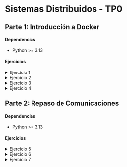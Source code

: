 # Sistemas Distribuidos - TP0

## Parte 1: Introducción a Docker

#### Dependencias

- Python >= 3.13

#### Ejercicios

<details>

<summary>Ejercicio 1</summary>

### Ejercicio N°1:

En este ejercicio creo un generador de configuraciones (YAML) para docker compose, donde se define:

- Un servicio de servidor
- N servicios de clientes (configurables)
- Una red compartida por todos los servicios

#### Dependencias

- PyYAML

#### Instalación

Instalar PyYAML

```bash
pip install pyyaml
```

Dar permisos para hacer el archivo ejectuable

```bash
chmod +x generar-compose.sh
```

#### Archivos agregados

- **generar-compose.py**: Script Python donde implementé la lógica para generar el archivo YAML
- **generar-compose.sh**: Script Bash solicitado por la consigna (ejecuta el subscript de Python)

#### Uso

```bash
./generar-compose.sh <archivo-salida> <n-clientes>
```

#### Ejemplos

Generar un archivo `docker-compose-dev.yaml` con `5` clientes:

```bash
./generar-compose.sh docker-compose-dev.yaml 5
```

</details>

<details>

<summary>Ejercicio 2</summary>

### Ejercicio N°2

En este ejercicio mapeo los volúmenes del cliente y del servidor para poder modificar sus archivos de configuración sin necesidad de reconstruir las imágenes de Docker.

#### Mapeos de volúmenes:

- **Cliente:**
  ```yaml
  ./client/config.yaml:/config.yaml
  ```
- **Servidor:**
  ```yaml
  ./server/config.ini:/config.ini
  ```

Estos mapeos los implemente en el script `generar-compose.py`, asegurando que todos los YAML generados en el futuro los incluyan automáticamente.

#### Cambios adicionales:

- Eliminé variables de entorno del archivo `generar-compose.yml`, ya que ahora la configuración se realiza a través de los archivos `config.*`.
- Agregué un archivo `.dockerignore` tanto para el cliente como para el servidor. En estos agregué el archivo de configuración para que no se copie en el Dockerfile.

</details>

<details>

<summary>Ejercicio 3</summary>

### Ejercicio N°3

Cree el archivo `validar-echo-server.sh` que permite verificar el correcto funcionamiento del servidor.
Esto se hace mediante el comando `nc (netcat)`.

#### Respuestas según validación:

- **Exitosa:**
  ```
  action: test_echo_server | result: success
  ```
- **Error:**
  ```
  action: test_echo_server | result: fail
  ```

#### Cambios adicionales:

- Hice cambios en la validación de cantidad de clientes posibles en la generación del docker compose, ya que no se permitian 0 clientes previamente.

#### Uso

```bash
./validar-echo-server.sh
```

</details>

<details>

<summary>Ejercicio 4</summary>

### Ejercicio N°4

Agregué el manejo de la señal `SIGTERM` en el cliente como también en el servidor, haciendo que la aplicación termine de forma graceful.

#### Implementaciones

##### Servidor

Agregué el handler de la señal a la clase del servidor, donde al recibirla, este ejecuta el método `__handle_sigterm_signal` y libera los sockets.

```python
signal.signal(signal.SIGTERM, self.__handle_sigterm_signal)
```

##### Cliente

Agregué el handler de la señal al main file, donde se crea un channel que recibe señales.

```go
signalChannel := make(chan os.Signal, 1)
```

Este channel se utiliza para enviar señales `SIGTERM`

```go
signal.Notify(signalChannel, syscall.SIGTERM)
```

Se crea una goroutine para recibir las señales y cerrar las conexiones del cliente

```go
go func() {
  <-signalChannel
  log.Infof("action: sigterm_received | result: success | client_id: %v", clientConfig.ID)
  client.CloseConnection()
  os.Exit(0)
}()
```

</details>

## Parte 2: Repaso de Comunicaciones

#### Dependencias

- Python >= 3.13

#### Ejercicios

<details>

<summary>Ejercicio 5</summary>

### Ejercicio N°5:

En este ejercicio implemente la comunicacion cliente-servidor, en la cual el cliente le envia al servidor los datos necesarios para realizar una apuesta, y el servidor lo procesa.

En primer lugar, defini la comunicación con el protocolo.

- Los datos para realizar una apuesta son: `NOMBRE`, `APELLIDO`, `DOCUMENTO`, `NACIMIENTO` y `NUMERO`.
- Estos datos se obtienen por medio de variables de entorno.

Para esto, se agregaron los valores DEFAULT de la consigna en el script que genera el docker compose:

```python
"environment": [f"CLI_ID={client_n}", "NOMBRE=Santiago Lionel","APELLIDO=Lorca","DOCUMENTO=30904465","NACIMIENTO=1999-03-17","NUMERO=7574"],
```

Los datos se envian del cliente hacia el servidor en el siguiente formato:

```bash
AGENCY=%s,FIRST_NAME=%s,LAST_NAME=%s,DOCUMENT=%s,BIRTHDATE=%s,NUMBER=%s\n
```

Una vez recibido del lado del servidor, la apuesta se guarda, y se responde con un mensaje:

```bash
RESULT=%s,MESSAGE=%s\n
```

Estos mensajes se reciben y se envian mediante sockets, teniendo en cuenta los short writes y short reads.

Para implementar esta logica, el `servidor` tiene una clase `Protocol` que maneja y encampsula esto:

```python
class Protocol
  def send_message(sock, data: bytes)
  def receive_message(sock)
```

```python
class ProtocolMessage
  def bytes_to_str(data: bytes)
  def str_to_bytes(data: str)
  def serialize_response(success: bool, message: str)
  def deserialize_bet(data: bytes)
```

Del lado del `cliente`, lo mismo, manejado con structs y funciones:

```go
type Protocol struct { // size=16 (0x10)
    conn net.Conn
}
func (p *Protocol) ReceiveMessage() (string, error)
func (p *Protocol) SendMessage(data []byte) error
```

```go
type BetMessage struct { // size=96 (0x60)
    Agency    string
    FirstName string
    LastName  string
    Document  string
    Birthdate string
    Number    string
}
func (m *BetMessage) Serialize() []byte
```

#### Ejemplo de uso:

Generar docker compose con un servidor y un cliente (con variables de entorno)

```bash
./generar-compose.sh docker-compose-dev.yaml 1
```

Levantar los servicios con Makefile

```bash
make docker-compose-up
```

En los logs se podran observar acciones del estilo:

- `action: apuesta_enviada`

  Generado cuando el cliente recibe la confirmación del servidor al enviar una apuesta

- `action: apuesta_almacenada`

  Generado cuando el servidor almacena la apuesta

</details>

<details>

<summary>Ejercicio 6</summary>

### Ejercicio N°6:

En este ejercicio implemente la comunicacion cliente-servidor, en la cual el cliente le envia al servidor los datos necesarios para realizar una apuesta o varias apuestas utilizando batches de estas.

En primer lugar, defini la comunicación con el protocolo (reutilizando lo generado para el ej5).

- Los datos para realizar una apuesta son: `NOMBRE`, `APELLIDO`, `DOCUMENTO`, `NACIMIENTO` y `NUMERO`.
- Estos datos se obtienen por medio de los registros de los archivos CSV.

#### Archivo de apuestas:

Para esto, se deben leer los datos del CSV asignado para el cliente, donde cada registro tiene una estructura:

```python
"Santiago Lionel,Lorca,30904465,1999-03-17,7574"
```

Este debe ser agregado en la carpeta `.data`, donde gracias a la generación de docker compose, se montara automaticamente.

```python
f"./.data/agency-{client_n}.csv:/data/agency.csv",
```

#### Comunicación:

Los datos se envian del cliente hacia el servidor en el siguiente formato:

```bash
BETS=%d;AGENCY=%s,FIRST_NAME=%s,LAST_NAME=%s,DOCUMENT=%s,BIRTHDATE=%s,NUMBER=%s;...
```

Una vez recibido del lado del servidor, la apuesta se guarda, y se responde con un mensaje:

```bash
RESULT=%s,MESSAGE=%s\n
```

Estos mensajes se reciben y se envian mediante sockets, teniendo en cuenta los short writes y short reads.

#### Codigo:

Para implementar esta logica, el `servidor` tiene una clase `Protocol` que maneja y encapsula esto:

```python
class Server
  def __process_bet_batch(self, bets: list[Bet])
```

- `__process_bet_batch`: Valida cantidades y guarda en caso exitoso

```python
class ProtocolMessage
  def deserialize_bets_batch(data: bytes)
```

- `deserialize_bets_batch`: Deserializa el batch, separandolo y utilizando el método `deserialize_bet` para cada una de ellas.

Del lado del `cliente`, lo mismo, manejado con structs y funciones:

```go
type BatchBetMessage struct { // size=24 (0x18)
    Bets []*BetMessage
}
func (m *BatchBetMessage) AddBet(bet *BetMessage)
func (m *BatchBetMessage) Serialize() []byte
```

- `AddBet`: Agrega una apuesta al listado de apuestas del batch.
- `Serialize`: Serializa el batch a bytes para el envio.

#### Variables de entorno

Se agrega `batch.maxAmount` y se eliminan `NOMBRE`, `APELLIDO`, `DOCUMENTO`, `NACIMIENTO` y `NUMERO`

#### Ejemplo de uso:

Agregar los archivos con apuestas para cada servidor. Donde `N` es el `ID` del cliente.

El formato de cada registro debe ser de la siguiente manera: `NOMBRE,APELLIDO,DOCUMENTO,NACIMIENTO,NUMERO`

```bash
.data/agency-{N}.csv
```

Generar docker compose con un servidor y N clientes

```bash
./generar-compose.sh docker-compose-dev.yaml N
```

Levantar los servicios con Makefile

```bash
make docker-compose-up
```

En los logs se podran observar acciones del estilo:

- `action: apuesta_recibida | result: success | cantidad: ${CANTIDAD_DE_APUESTAS}`

  Generado cuando en el servidor todas las apuestas del batch fueron procesadas correctamente

- `action: apuesta_recibida | result: fail | cantidad: ${CANTIDAD_DE_APUESTAS}`

  Generado cuando en el servidor se detecta un error con alguna de las apuestas

</details>

<details>

<summary>Ejercicio 7</summary>

### Ejercicio N°7:

En este ejercicio modifique los clientes para que notifiquen al servidor al finalizar con el envío de todas las apuestas (Esto sirve para que el servidor sepa cuando realizar el sorteo), y además puedan consultar sobre los ganadores del sorteo.

#### Variables de entorno

Se agrega `CLI_QTY` tanto al servidor como a los clientes. Esta variable contiene la cantidad de clientes generados con el script que genera el docker compose. Se utiliza para hacer validaciones del sorteo.

#### Comunicación:

Los mensajes que se envian del cliente hacia el servidor contienen uno de los siguientes formatos:

Envio de batch de apuestas

```bash
BETS=%d;AGENCY=%s,FIRST_NAME=%s,LAST_NAME=%s,DOCUMENT=%s,BIRTHDATE=%s,NUMBER=%s;...
```

Finalización de envio de apuestas

```bash
END,AGENCY=%s
```

Consulta de ganadores

```bash
WINNERS,AGENCY=%s
```

Una vez recibido del lado del servidor, se responde con un mensaje:

```bash
RESULT=%s,MESSAGE=%s
```

Estos mensajes se reciben y se envian mediante sockets, teniendo en cuenta los short writes y short reads.

#### Codigo:

Para implementar esta logica, se agrega en el `servidor`:

```python
class Server
  self._clients_qty = int(cli_qty)
  self._finished_clients = set()
  self._lottery_ran = False
  self._winners = {}

  def __handle_no_more_bets_msg(self, msg)
  def __handle_get_winner_msg(self, msg)
  def __run_lottery(self)
```

- `self._clients_qty`: Cantidad de clientes obtenida por variable de entorno. Utilizada para validar si se puede realizar la loteria.
- `self._finished_clients`: Set de clientes que terminaron de enviar sus apuestas.
- `self._lottery_ran`: Bool que indica si ya se ejecuto la loteria o no.
- `self._winners`: Dict para guardar los ganadores según cliente.

- `__handle_no_more_bets_msg`: Maneja el mensaje de que ya envio todas las apuestas de un cliente.
- `__handle_get_winner_msg`: Maneja el mensaje de consulta de ganadores de un cliente.
- `__run_lottery`: Ejecuta la loteria para obtener los ganadores.

```python
class ProtocolMessage
  def is_no_more_bets(data: bytes)
  def is_get_winner(data: bytes)
  def parse_no_more_bets(data: bytes)
  def parse_get_winner(data: bytes)
```

- `is_no_more_bets`: Valida si el mensaje es de fin de envio de apuestas.
- `is_get_winner`: Valida si el mensaje es de consulta de ganadores.
- `parse_no_more_bets`: Parsea el mensaje de fin de envio de apuestas.
- `parse_get_winner`: Parsea el mensaje de fin de consulta de ganadores.

Del lado del `cliente`, lo mismo, manejado con structs y funciones:

```go
type Client struct { // size=80 (0x50)
    config   ClientConfig
    conn     net.Conn
    protocol *Protocol
}

func (c *Client) GetWinners() (bool, error)
func (c *Client) GetWinnersLoop() error
func (c *Client) NotifyNoMoreBets() error
```

- `GetWinners`: Envia mensaje al servidor para obtener los ganadores.
- `GetWinnersLoop`: Loop, el cual ejecuta `GetWinnners` internamente tantas veces hasta que se envien los ganadores.
- `NotifyNoMoreBets`: Envia mensaje al servidor para notificar que no tiene más apuestas pendientes de envio.

```go
type NoMoreBetsMessage struct { // size=16 (0x10)
    AgencyID string
}
func (m *NoMoreBetsMessage) Serialize() []byte
```

- `Serialize`: Serializa el id de la agencia que termino de enviar apuestas.

```go
type GetWinnerMessage struct { // size=16 (0x10)
    AgencyID string
}
func (m *GetWinnerMessage) Serialize() []byte
```

- `Serialize`: Serializa el id de la agencia que consulta por los ganadores.

#### Ejemplo de uso:

Agregar los archivos con apuestas para cada servidor. Donde `N` es el `ID` del cliente.

El formato de cada registro debe ser de la siguiente manera: `NOMBRE,APELLIDO,DOCUMENTO,NACIMIENTO,NUMERO`

```bash
.data/agency-{N}.csv
```

Generar docker compose con un servidor y N clientes

```bash
./generar-compose.sh docker-compose-dev.yaml N
```

Levantar los servicios con Makefile

```bash
make docker-compose-up
```

En los logs se podran observar acciones del estilo:

- `action: consulta_ganadores | result: success | cant_ganadores: ${CANT}`

  Generado cuando el cliente consulta y obtiene los ganadores.

- `action: sorteo | result: success`

  Generado cuando en el servidor ejecuta la loteria.

</details>

